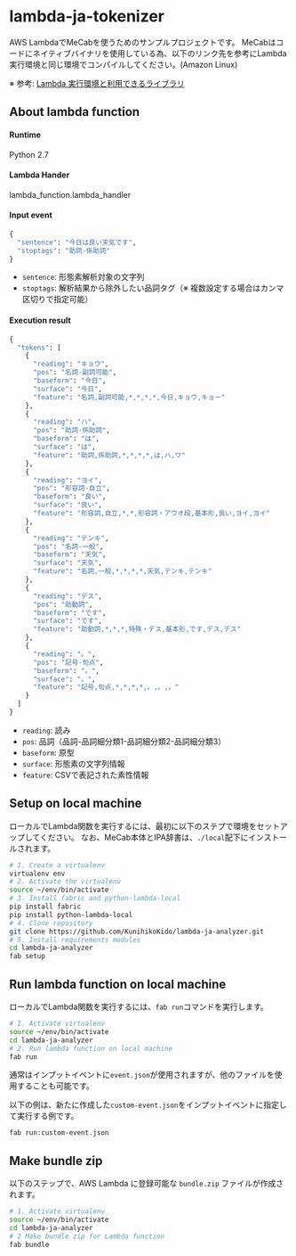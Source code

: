 # lambda-ja-tokenizer
AWS LambdaでMeCabを使うためのサンプルプロジェクトです。
MeCabはコードにネイティブバイナリを使用している為、以下のリンク先を参考にLambda実行環境と同じ環境でコンパイルしてください。(Amazon Linux)

※ 参考: [Lambda 実行環境と利用できるライブラリ](http://docs.aws.amazon.com/ja_jp/lambda/latest/dg/current-supported-versions.html)

## About lambda function
#### Runtime
Python 2.7

#### Lambda Hander
lambda_function.lambda_handler

#### Input event

```python
{
  "sentence": "今日は良い天気です",
  "stoptags": "助詞-係助詞"
}
```
* ``sentence``: 形態素解析対象の文字列
* ``stoptags``: 解析結果から除外したい品詞タグ（※ 複数設定する場合はカンマ区切りで指定可能）

#### Execution result

```python
{
  "tokens": [
    {
      "reading": "キョウ",
      "pos": "名詞-副詞可能",
      "baseform": "今日",
      "surface": "今日",
      "feature": "名詞,副詞可能,*,*,*,*,今日,キョウ,キョー"
    },
    {
      "reading": "ハ",
      "pos": "助詞-係助詞",
      "baseform": "は",
      "surface": "は",
      "feature": "助詞,係助詞,*,*,*,*,は,ハ,ワ"
    },
    {
      "reading": "ヨイ",
      "pos": "形容詞-自立",
      "baseform": "良い",
      "surface": "良い",
      "feature": "形容詞,自立,*,*,形容詞・アウオ段,基本形,良い,ヨイ,ヨイ"
    },
    {
      "reading": "テンキ",
      "pos": "名詞-一般",
      "baseform": "天気",
      "surface": "天気",
      "feature": "名詞,一般,*,*,*,*,天気,テンキ,テンキ"
    },
    {
      "reading": "デス",
      "pos": "助動詞",
      "baseform": "です",
      "surface": "です",
      "feature": "助動詞,*,*,*,特殊・デス,基本形,です,デス,デス"
    },
    {
      "reading": "。",
      "pos": "記号-句点",
      "baseform": "。",
      "surface": "。",
      "feature": "記号,句点,*,*,*,*,。,。,。"
    }
  ]
}
```


* ``reading``: 読み
* ``pos``: 品詞（品詞-品詞細分類1-品詞細分類2-品詞細分類3）
* ``baseform``: 原型
* ``surface``: 形態素の文字列情報
* ``feature``:  CSVで表記された素性情報


## Setup on local machine
ローカルでLambda関数を実行するには、最初に以下のステプで環境をセットアップしてください。
なお、MeCab本体とIPA辞書は、``./local``配下にインストールされます。

```bash
# 1. Create a virtualenv
virtualenv env
# 2. Activate the virtualenv
source ~/env/bin/activate
# 3. Install fabric and python-lambda-local
pip install fabric
pip install python-lambda-local
# 4. Clone repository
git clone https://github.com/KunihikoKido/lambda-ja-analyzer.git
# 5. Install requirements modules
cd lambda-ja-analyzer
fab setup
```

## Run lambda function on local machine
ローカルでLambda関数を実行するには、``fab run``コマンドを実行します。

```bash
# 1. Activate virtualenv
source ~/env/bin/activate
cd lambda-ja-analyzer
# 2. Run lambda function on local machine
fab run
```

通常はインプットイベントに``event.json``が使用されますが、他のファイルを使用することも可能です。

以下の例は、新たに作成した``custom-event.json``をインプットイベントに指定して実行する例です。

```bash
fab run:custom-event.json
```


## Make bundle zip
以下のステップで、AWS Lambda に登録可能な ``bundle.zip`` ファイルが作成されます。

```bash
# 1. Activate virtualenv
source ~/env/bin/activate
cd lambda-ja-analyzer
# 2 Make bundle zip for Lambda function
fab bundle
```
